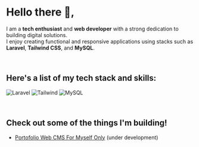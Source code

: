 
# Hello there 👋,

I am a **tech enthusiast** and **web developer** with a strong dedication to building digital solutions.  
I enjoy creating functional and responsive applications using stacks such as  
**Laravel**, **Tailwind CSS**, and **MySQL**.

<br>

## Here's a list of my tech stack and skills:

![Laravel](https://img.shields.io/badge/-Laravel-red?style=for-the-badge)
![Tailwind](https://img.shields.io/badge/-Tailwind-blue?style=for-the-badge)
![MySQL](https://img.shields.io/badge/-mysql-white?style=for-the-badge)

<br>

## Check out some of the things I'm building!

- [Portofolio Web CMS For Myself Only](https://github.com/agilhz/portfolio-web-agil) (under development)

<!--
**agilhz/agilhz** is a ✨ _special_ ✨ repository because its `README.md` (this file) appears on your GitHub profile.

Here are some ideas to get you started:

- 🔭 I’m currently working on ...
- 🌱 I’m currently learning ...
- 👯 I’m looking to collaborate on ...
- 🤔 I’m looking for help with ...
- 💬 Ask me about ...
- 📫 How to reach me: ...
- 😄 Pronouns: ...
- ⚡ Fun fact: ...
-->
